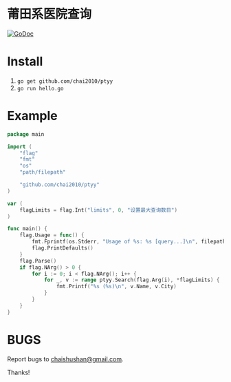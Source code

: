 # 莆田系医院查询

[![GoDoc](https://godoc.org/github.com/chai2010/ptyy?status.svg)](https://godoc.org/github.com/chai2010/ptyy)

Install
=======

1. `go get github.com/chai2010/ptyy`
2. `go run hello.go`

Example
=======

```Go
package main

import (
	"flag"
	"fmt"
	"os"
	"path/filepath"

	"github.com/chai2010/ptyy"
)

var (
	flagLimits = flag.Int("limits", 0, "设置最大查询数目")
)

func main() {
	flag.Usage = func() {
		fmt.Fprintf(os.Stderr, "Usage of %s: %s [query...]\n", filepath.Base(os.Args[0]), filepath.Base(os.Args[0]))
		flag.PrintDefaults()
	}
	flag.Parse()
	if flag.NArg() > 0 {
		for i := 0; i < flag.NArg(); i++ {
			for _, v := range ptyy.Search(flag.Arg(i), *flagLimits) {
				fmt.Printf("%s (%s)\n", v.Name, v.City)
			}
		}
	}
}
```

BUGS
====

Report bugs to <chaishushan@gmail.com>.

Thanks!
